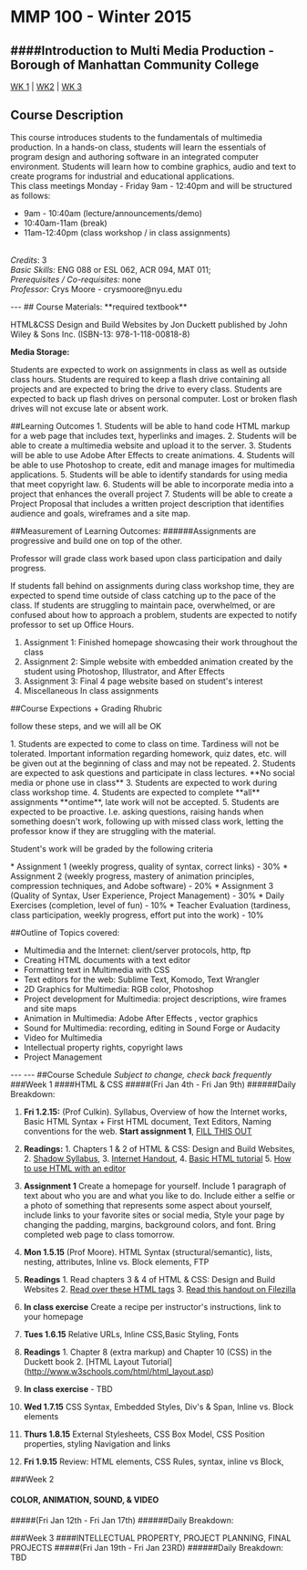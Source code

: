 # MMP 100 - Winter 2015
####Introduction to Multi Media Production - Borough of Manhattan Community College
---

[WK 1](https://github.com/mars1980/mmp100Compressed/blob/master/README.md#week-1) |  [WK2](https://github.com/mars1980/mmp100Compressed/blob/master/README.md#week-2) | [WK 3](https://github.com/mars1980/mmp100Compressed/blob/master/README.md#week-4)

## Course Description
<p>This course introduces students to the fundamentals of multimedia production. In a hands-on class, students will learn the essentials of program design and authoring software in an integrated computer environment. Students will learn how to combine graphics, audio and text to create programs for industrial and educational applications. <br>
This class meetings Monday - Friday 9am - 12:40pm and will be structured as follows: <br>
<ul>
<li>9am - 10:40am (lecture/announcements/demo)</li>
<li>10:40am-11am (break)</li>
<li>11am-12:40pm (class workshop / in class assignments)</li>
</ul>
<br>
<em>Credits</em>: 3 <br>
<em>Basic Skills:</em> ENG 088 or ESL 062, ACR 094, MAT 011; <br>
<em>Prerequisites / Co-requisites:</em> none
<br>
<em>Professor:</em> Crys Moore - crysmoore@nyu.edu
</p>
---
## Course Materials:
**required textbook**<br>
<p>HTML&CSS Design and Build Websites by Jon Duckett published by John Wiley & Sons Inc. (ISBN-13: 978-1-118-00818-8)</p>

**Media Storage:**<br>
<p>Students are expected to work on assignments in class as well as outside class hours. Students are required to keep a flash drive containing all projects and are expected to bring the drive to every class. Students are expected to back up flash drives on personal computer. Lost or broken flash drives will not excuse late or absent work.</p>
##Learning Outcomes
1. Students will be able to hand code HTML markup for a web page that includes text, hyperlinks and images.
2. Students will be able to create a multimedia website and upload it to the server.
3. Students will be able to use Adobe After Effects to create animations.
4. Students will be able to use Photoshop to create, edit and manage images for multimedia applications.
5. Students will be able to identify standards for using media that meet copyright law.
6. Students will be able to incorporate media into a project that enhances the overall project
7. Students will be able to create a Project Proposal that includes a written project description that identifies audience and goals, wireframes and a site map.

##Measurement of Learning Outcomes:
######Assignments are progressive and build one on top of the other. 
<p>Professor will grade class work based upon class participation and daily progress.   </p>
<p>If students fall behind on assignments during class workshop time, they are expected to spend time outside of class catching up to the pace of the class. If students are struggling to maintain pace, overwhelmed, or are confused about how to approach a problem, students are expected to notify professor to set up Office Hours. </p>

1. Assignment 1:  Finished homepage showcasing their work throughout the class
2. Assignment 2:  Simple website with embedded animation created by the student using Photoshop, Illustrator, and After Effects
3. Assignment 3: Final 4 page website based on student's interest
4. Miscellaneous In class assignments

##Course Expections + Grading Rhubric
<p>follow these steps, and we will all be OK</p>
1. Students are expected to come to class on time. Tardiness will not be tolerated. Important information regarding homework, quiz dates, etc. will be given out at the beginning of class and may not be repeated. 
2. Students are expected to ask questions and participate in class lectures. **No social media or phone use in class**
3. Students are expected to work during class workshop time. 
4. Students are expected to complete **all** assignments **ontime**, late work will not be accepted. 
5. Students are expected to be proactive. I.e. asking questions, raising hands when something doesn't work, following up with missed class work, letting the professor know if they are struggling with the material. 

<p>Student's work will be graded by the following criteria </p>
* Assignment 1 (weekly progress, quality of syntax, correct links) - 30%
* Assignment 2 (weekly progress, mastery of animation principles, compression techniques, and Adobe software) - 20%
* Assignment 3 (Quality of Syntax, User Experience, Project Management) - 30%
* Daily Exercises (completion, level of fun) - 10%
* Teacher Evaluation (tardiness, class participation, weekly progress, effort put into the work) - 10%

##Outline of Topics covered:
<ul>
	<li>Multimedia and the Internet: client/server protocols, http, ftp</li>
	<li>Creating HTML documents with a text editor</li>
	<li>Formatting text in Multimedia with CSS</li>
	<li>Text editors for the web: Sublime Text, Komodo, Text Wrangler </li>
	<li>2D Graphics for Multimedia: RGB color, Photoshop</li>
	<li>Project development for Multimedia: project descriptions, wire frames and site maps</li>
	<li>Animation in Multimedia: Adobe After Effects , vector graphics</li>
	<li>Sound for Multimedia: recording, editing in Sound Forge or Audacity</li>
	<li>Video for Multimedia</li>
	<li>Intellectual property rights, copyright laws</li>
	<li>Project Management </li>
</ul>
---
---
##Course Schedule
<em>Subject to change, check back frequently</em>
###Week 1 
####HTML & CSS 
#####(Fri Jan 4th - Fri Jan 9th)
######Daily Breakdown:

1. **Fri 1.2.15:** (Prof Culkin). Syllabus, Overview of how the Internet works, Basic HTML Syntax + First HTML document, Text Editors, Naming conventions for the web. **Start assignment 1**, [FILL THIS OUT](https://docs.google.com/spreadsheets/d/1Ry7tzjKa4pG6231HzS5D-LujnlqFI64V-hgV3wH2jsU/edit?usp=sharing)
  1. **Readings:**
    1. Chapters 1 & 2 of HTML & CSS: Design and Build Websites,
    2. [Shadow Syllabus](http://sonyahuber.com/2014/08/20/shadow-syllabus/),
    3. [Internet Handout](https://docs.google.com/presentation/d/1FeuwEMzNTvKcjIS7q8S2u46Kz7hVRSf5srWtYwg4Tb4/pub?start=false&loop=false&delayms=3000&slide=id.p),
    4. [Basic HTML tutorial](http://www.w3schools.com/html/html_intro.asp)
    5. [How to use  HTML with an editor](http://www.w3schools.com/html/html_editors.asp)
  2. **Assignment 1** Create a homepage for yourself. Include 1 paragraph of text about who you are and what you like to do. Include either a selfie or a photo of something that represents some aspect about yourself, include links to your favorite sites or social media, Style your page by changing the padding, margins, background colors, and font. Bring completed web page to class tomorrow.

2. **Mon 1.5.15** (Prof Moore). HTML Syntax (structural/semantic), lists, nesting, attributes, Inline vs. Block elements, FTP
  1. **Readings**
    1. Read chapters 3 & 4 of HTML & CSS: Design and Build Websites
    2. [Read over these HTML tags](http://www.w3schools.com/tags/default.asp)
    3. [Read this handout on Filezilla](https://docs.google.com/presentation/d/1105LULmCexRM0tQYu18M56jxG0KZfXFU13bCbcuDYYw/pub?start=false&loop=false&delayms=3000&slide=id.g11a88a6c7_00)
  2. **In class exercise** Create a recipe per instructor's instructions, link to your homepage


3. **Tues 1.6.15** Relative URLs, Inline CSS,Basic Styling, Fonts 
  1. **Readings**
    1. Chapter 8 (extra markup) and Chapter 10 (CSS) in the Duckett book
    2. [HTML Layout Tutorial] (http://www.w3schools.com/html/html_layout.asp)
  2. **In class exercise** - TBD

4. **Wed 1.7.15** CSS Syntax,  Embedded Styles, Div's & Span, Inline vs. Block elements
5. **Thurs 1.8.15** External Stylesheets, CSS Box Model, CSS Position properties, styling Navigation and links
6. **Fri 1.9.15** Review: HTML elements, CSS Rules, syntax, inline vs Block,  

###Week 2 
#### COLOR, ANIMATION, SOUND, & VIDEO
#####(Fri Jan 12th - Fri Jan 17th)
######Daily Breakdown:


###Week 3 
####INTELLECTUAL PROPERTY, PROJECT PLANNING, FINAL PROJECTS 
#####(Fri Jan 19th - Fri Jan 23RD)
######Daily Breakdown: TBD
